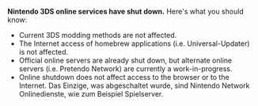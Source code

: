 **Nintendo 3DS online services have shut down.** Here's what you should know:

- Current 3DS modding methods are not affected.
- The Internet access of homebrew applications (i.e. Universal-Updater) is not affected.
- Official online servers are already shut down, but alternate online servers (i.e. Pretendo Network) are currently a work-in-progress.
- Online shutdown does not affect access to the browser or to the Internet. Das Einzige, was abgeschaltet wurde, sind Nintendo Network Onlinedienste,
  wie zum Beispiel Spielserver.
